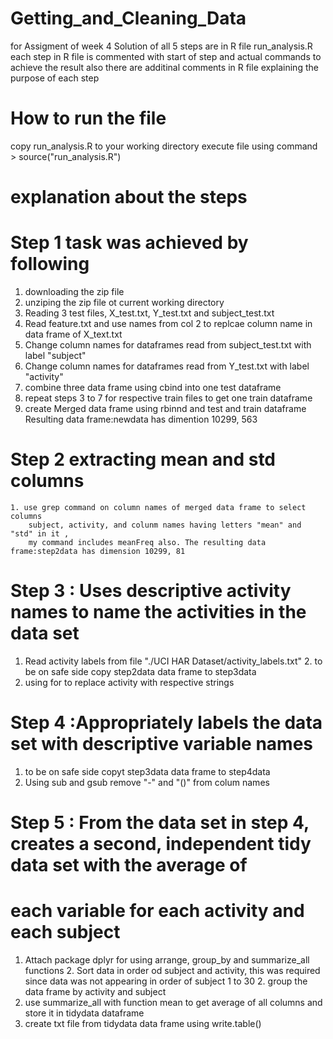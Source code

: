 # Getting_and_Cleaning_Data
for Assigment of week 4
Solution of all 5 steps are in R file run_analysis.R
each step in R file is commented with start of step and actual commands to achieve the result
also there are additinal comments in R file explaining the purpose of each step
# How to run the file
copy run_analysis.R to your working directory
 execute file using command > source("run_analysis.R")

# explanation about the steps
# Step 1 task was achieved by  following 
1. downloading the zip file
2. unziping the zip file ot current working directory
3. Reading 3 test files,  X_test.txt, Y_test.txt and subject_test.txt 
4. Read feature.txt and use names from col 2 to replcae column name in data frame of X_text.txt 
5. Change column names for dataframes read from subject_test.txt with label "subject"
6. Change column names for dataframes read from Y_test.txt with label "activity"
7. combine three data frame using cbind into one test dataframe
8. repeat steps 3 to 7 for respective train files to get one train dataframe
9. create Merged data frame using rbinnd and test and train dataframe 
 Resulting data frame:newdata has dimention 10299, 563

# Step 2 extracting mean and std columns
	1. use grep command on column names of merged data frame to select columns 
        subject, activity, and colunm names having letters "mean" and "std" in it ,
        my command includes meanFreq also. The resulting data frame:step2data has dimension 10299, 81

# Step 3 : 	Uses descriptive activity names to name the activities in the data set
  1. Read activity labels from file "./UCI HAR Dataset/activity_labels.txt"
	2. to be on safe side copy step2data data frame to step3data  
  3. using for to replace activity with respective strings
	

# Step 4 :Appropriately labels the data set with descriptive variable names
1. to be on safe side copyt step3data data frame to step4data  
2. Using sub and gsub remove "-" and "()" from colum names
	
# Step 5 : From the data set in step 4, creates a second, independent tidy data set with the average of
# each variable for each activity and each subject
  1. Attach package dplyr for using arrange, group_by and summarize_all functions
	2. Sort data in order od subject and activity, this was required since data was not appearing in order of subject 1 to 30
	2. group the data frame by activity and subject
  4. use summarize_all with function mean to get average of all columns and store it in tidydata dataframe
  5. create txt file from tidydata data frame using write.table()


